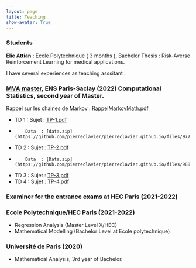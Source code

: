 ```yaml
---
layout: page
title: Teaching
show-avatar: True
---
```


### Students 

**Elie Attian** : Ecole Polytechnique ( 3 months ), Bachelor Thesis : Risk-Averse Reinforcement Learning for medical applications.

I have several experiences as teaching asssitant :

### [MVA master](https://www.master-mva.com/), ENS Paris-Saclay (2022) Computational Statistics, second year of Master.

Rappel sur les chaines de Markov : [RappelMarkovMath.pdf](https://github.com/pierreclavier/pierreclavier.github.io/files/9849848/RappelMarkovMath.pdf)



*  TD 1 : Sujet : [TP-1.pdf](https://github.com/pierreclavier/pierreclavier.github.io/files/9775924/TP-1.pdf)
*         Data  : [data.zip](https://github.com/pierreclavier/pierreclavier.github.io/files/9775977/data.zip)  
*  TD 2 : Sujet : [TP-2.pdf](https://github.com/pierreclavier/pierreclavier.github.io/files/9775925/TP-2.pdf)
*         Data  : [Data.zip](https://github.com/pierreclavier/pierreclavier.github.io/files/9882573/Data.zip)
*  TD 3 : Sujet : [TP-3.pdf](https://github.com/pierreclavier/pierreclavier.github.io/files/9775928/TP-3.pdf)
*  TD 4 : Sujet : [TP-4.pdf](https://github.com/pierreclavier/pierreclavier.github.io/files/9775929/TP-4.pdf)



<!---
* 

*  TD 3 : #[TP-3.pdf](https://github.com/pierreclavier/pierreclavier.github.io/files/9775928/TP-3.pdf)

*  TD 4 : #[TP-4.pdf](https://github.com/pierreclavier/pierreclavier.github.io/files/9775929/TP-4.pdf)
-->


### Examiner for the entrance exams at HEC Paris (2021-2022)

### Ecole Polytechnique/HEC Paris (2021-2022)

* Regression Analysis (Master Level X/HEC)
* Mathematical Modelling (Bachelor Level at Ecole polytechnique)

### Université de Paris (2020)

* Mathematical Analysis, 3rd year of Bachelor.

<p>&nbsp;</p>

